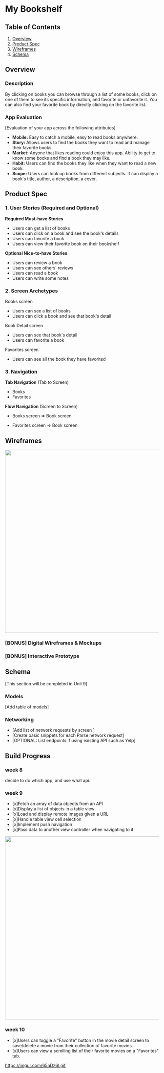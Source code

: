 

# My Bookshelf

## Table of Contents

1. [Overview](#Overview)
2. [Product Spec](#Product-Spec)
3. [Wireframes](#Wireframes)
4. [Schema](#Schema)

## Overview

### Description

By clicking on books you can browse through a list of some books, click on one of them to see its specific information, and favorite or unfavorite it. You can also find your favorite book by directly clicking on the favorite list.

### App Evaluation

[Evaluation of your app across the following attributes]
- **Mobile:** Easy to catch a mobile, easy to read books anywhere.
- **Story:** Allows users to find the books they want to read and manage their favorite books.
- **Market:** Anyone that likes reading could enjoy this app. Ability to get to know some books and find a book they may like.
- **Habit:** Users can find the books they like when they want to read a new book.
- **Scope:** Users can look up books from different subjects. It can display a book's title, author, a description, a cover.
## Product Spec

### 1. User Stories (Required and Optional)

**Required Must-have Stories**

* Users can get a list of books 
* Users can click on a book and see the book's details
* Users can favorite a book
* Users can view their favorite book on their bookshelf

**Optional Nice-to-have Stories**

* Users can review a book
* Users can see others' reviews
* Users can read a book
* Users can write some notes

### 2. Screen Archetypes

Books screen
* Users can see a list of books
* Users can click a book and see that book's detail

Book Detail screen
* Users can see that book's detail
* Users can favorite a book

Favorites screen
* Users can see all the book they have favorited

### 3. Navigation

**Tab Navigation** (Tab to Screen)

* Books
* Favorites

**Flow Navigation** (Screen to Screen)

- Books screen
=> Book screen

- Favorites screen
=> Book screen
## Wireframes

<img src="https://i.imgur.com/JMhKL9I.png" width=600>

### [BONUS] Digital Wireframes & Mockups

### [BONUS] Interactive Prototype

## Schema 

[This section will be completed in Unit 9]

### Models

[Add table of models]

### Networking

- [Add list of network requests by screen ]
- [Create basic snippets for each Parse network request]
- [OPTIONAL: List endpoints if using existing API such as Yelp]

## Build Progress
### week 8
decide to do which app, and use what api.

### week 9
- [x]Fetch an array of data objects from an API
- [x]Display a list of objects in a table view
- [x]Load and display remote images given a URL
- [x]Handle table view cell selection
- [x]Implement push navigation
- [x]Pass data to another view controller when navigating to it

<img src="https://imgur.com/3ie0z6F.gif" width=600>




### week 10
- [x]Users can toggle a "Favorite" button in the movie detail screen to save/delete a movie from their collection of favorite movies.
- [x]Users can view a scrolling list of their favorite movies on a "Favorites" tab.

https://imgur.com/65aDz6I.gif





